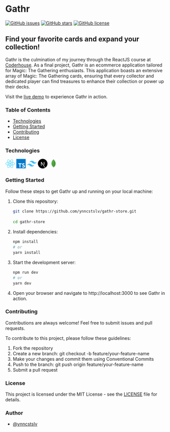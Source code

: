 # Gathr

[![GitHub issues](https://img.shields.io/github/issues/ynncstslv/gathr-store)](https://github.com/ynncstslv/gathr-store/issues)
[![GitHub stars](https://img.shields.io/github/stars/ynncstslv/gathr-store)](https://github.com/ynncstslv/gathr-store/stargazers)
[![GitHub license](https://img.shields.io/github/license/ynncstslv/gathr-ecommerce)](https://github.com/ynncstslv/gathr-store/blob/main/LICENSE)

## Find your favorite cards and expand your collection!

Gathr is the culmination of my journey through the ReactJS course at [Coderhouse](https://coderhouse.com). As a final project, Gathr is an ecommerce application tailored for Magic: The Gathering enthusiasts. This application boasts an extensive array of Magic: The Gathering cards, ensuring that every collector and dedicated player can find treasures to enhance their collection or power up their decks.

Visit the [live demo](https://gathr-eight.app.vercel/) to experience Gathr in action.

### Table of Contents

- [Technologies](#technologies)
- [Getting Started](#getting-started)
- [Contributing](#contributing)
- [License](#license)

### Technologies

<a href="https://reactjs.org/" target="_blank" rel="noreferrer"><img src="https://raw.githubusercontent.com/devicons/devicon/master/icons/react/react-original.svg" width="30" /></a>
<a href="https://www.typescriptlang.org/" target="_blank" rel="noreferrer"><img src="https://raw.githubusercontent.com/devicons/devicon/master/icons/typescript/typescript-original.svg" width="30" /></a>
<a href="https://tailwindcss.com/" target="_blank" rel="noreferrer"><img src="https://raw.githubusercontent.com/devicons/devicon/master/icons/tailwindcss/tailwindcss-plain.svg" width="30" /></a>
<a href="https://nextjs.org/docs" target="_blank" rel="noreferrer"><img src="https://raw.githubusercontent.com/devicons/devicon/master/icons/nextjs/nextjs-original.svg" width="30" /></a>
<a href="https://www.mongodb.com/" target="_blank" rel="noreferrer"><img src="https://raw.githubusercontent.com/devicons/devicon/master/icons/mongodb/mongodb-original.svg" width="30" /></a>

### Getting Started

Follow these steps to get Gathr up and running on your local machine:

1. Clone this repository:

   ```bash
   git clone https://github.com/ynncstslv/gathr-store.git

   cd gathr-store
   ```

2. Install dependencies:

   ```bash
   npm install
   # or
   yarn install
   ```

3. Start the development server:

   ```bash
   npm run dev
   # or
   yarn dev
   ```

4. Open your browser and navigate to http://localhost:3000 to see Gathr in action.

### Contributing

Contributions are always welcome! Feel free to submit issues and pull requests.

To contribute to this project, please follow these guidelines:

1. Fork the repository
2. Create a new branch: git checkout -b feature/your-feature-name
3. Make your changes and commit them using Conventional Commits
4. Push to the branch: git push origin feature/your-feature-name
5. Submit a pull request

### License

This project is licensed under the MIT License - see the [LICENSE](./LICENSE) file for details.

### Author

- [@ynncstslv](https://github.com/ynncstslv/)
